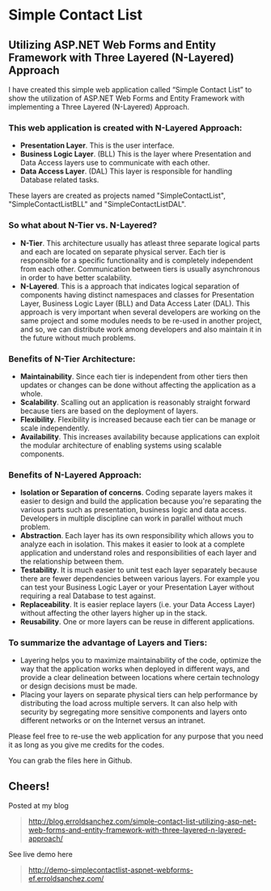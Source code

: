 # Simple Contact List
## Utilizing ASP.NET Web Forms and Entity Framework with Three Layered (N-Layered) Approach

I have created this simple web application called “Simple Contact List” to show the utilization of ASP.NET Web Forms and Entity Framework with implementing a Three Layered (N-Layered) Approach.

### This web application is created with N-Layered Approach:

- **Presentation Layer**. This is the user interface.
- **Business Logic Layer**. (BLL) This is the layer where Presentation and Data Access layers use to communicate with each other.
- **Data Access Layer**. (DAL) This layer is responsible for handling Database related tasks.

These layers are created as projects named "SimpleContactList", "SimpleContactListBLL" and "SimpleContactListDAL".

### So what about N-Tier vs. N-Layered?

- **N-Tier**. This architecture usually has atleast three separate logical parts and each are located on separate physical server. Each tier is responsible for a specific functionality and is completely independent from each other. Communication between tiers is usually asynchronous in order to have better scalability.
- **N-Layered**. This is a approach that indicates logical separation of components having distinct namespaces and classes for Presentation Layer, Business Logic Layer (BLL) and Data Access Later (DAL). This approach is very important when several developers are working on the same project and some modules needs to be re-used in another project, and so, we can distribute work among developers and also maintain it in the future without much problems.

### Benefits of N-Tier Architecture:

- **Maintainability**. Since each tier is independent from other tiers then updates or changes can be done without affecting the application as a whole.
- **Scalability**. Scalling out an application is reasonably straight forward because tiers are based on the deployment of layers.
- **Flexibility**. Flexibility is increased because each tier can be manage or scale independently.
- **Availability**. This increases availability because applications can exploit the modular architecture of enabling systems using scalable components.

### Benefits of N-Layered Approach:

- **Isolation or Separation of concerns**. Coding separate layers makes it easier to design and build the application because you're separating the various parts such as presentation, business logic and data access. Developers in multiple discipline can work in parallel without much problem.
- **Abstraction**. Each layer has its own responsibility which allows you to analyze each in isolation. This makes it easier to look at a complete application and understand roles and responsibilities of each layer and the relationship between them.
- **Testability**. It is much easier to unit test each layer separately because there are fewer dependencies between various layers. For example you can test your Business Logic Layer or your Presentation Layer without requiring a real Database to test against.
- **Replaceability**. It is easier replace layers (i.e. your Data Access Layer) without affecting the other layers higher up in the stack.
- **Reusability**. One or more layers can be reuse in different applications.

### To summarize the advantage of Layers and Tiers:

- Layering helps you to maximize maintainability of the code, optimize the way that the application works when deployed in different ways, and provide a clear delineation between locations where certain technology or design decisions must be made.
- Placing your layers on separate physical tiers can help performance by distributing the load across multiple servers. It can also help with security by segregating more sensitive components and layers onto different networks or on the Internet versus an intranet.

Please feel free to re-use the web application for any purpose that you need it as long as you give me credits for the codes.

You can grab the files here in Github.

## Cheers!

Posted at my blog
> http://blog.erroldsanchez.com/simple-contact-list-utilizing-asp-net-web-forms-and-entity-framework-with-three-layered-n-layered-approach/

See live demo here
> http://demo-simplecontactlist-aspnet-webforms-ef.erroldsanchez.com/